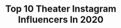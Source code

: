 ---
title: Top 10 Theater Instagram Influencers In 2020
description: >-
  Find top theater Instagram influencers in 2020. Most popular hashtags: #nofilter #modeling #fashion #photography.
platform: Instagram
profiles:
  - username: "_maralu_"
    fullname: >-
      ოa͏®a͏nтonιou
    location: "United States"
    followers: 5825
    engagement: 1346
    commentsToLikes: 0.154122
    id: ckap38heg1zqz0i78rmoz4eca
    verified: false
    hashtags: "#summeriscoming, #niketraining, #rock, #pink"
  - username: "carlysilbermann"
    fullname: >-
      car 👼🏽👼🏽
    location: "United States"
    followers: 22240
    engagement: 3638
    commentsToLikes: 0.046796
    id: ck9hcpu31mij60j78szo98y3r
    verified: false
    hashtags: "#iambitches, #explorepage"
  - username: "nilo.n4ns1"
    fullname: >-
      nilo.n4ns‌
    location: ""
    followers: 2285
    engagement: 2884
    commentsToLikes: 0.098141
    id: ck9wd5uz5e70l0j7890y00ldk
    verified: false
    hashtags: "#dokhtarone, #sis, #zheste, #nachralphotography"
  - username: "juliadufvenius"
    fullname: >-
      Julia
    location: "Sweden"
    followers: 20272
    engagement: 966
    commentsToLikes: 0.047657
    id: ck5hhauyc7ajo0i11boe6jvoi
    verified: false
    hashtags: "#stj, #fryshuset, #svenskaakademien, #girlpower"
  - username: "sabaizadpanah"
    fullname: >-
      Saba Izadpanah | صبآ ایزدپناه
    location: "United States"
    followers: 16356
    engagement: 1122
    commentsToLikes: 0.044440
    id: ck9wixl4j4dbq0j78oqe1d438
    verified: false
    hashtags: "#rumihandcraft, #jewelrug, #rug, #necklace"
  - username: "melodyricketts"
    fullname: >-
      melody j. ricketts
    location: "United States"
    followers: 14958
    engagement: 1640
    commentsToLikes: 0.039316
    id: ck138gil2g4dv0i1938nqv8qs
    verified: false
    hashtags: "#shein, #improv, #fixermusicvideo, #centralpark"
  - username: "sallufariz"
    fullname: >-
      CMA sallu fariz
    location: ""
    followers: 11154
    engagement: 1583
    commentsToLikes: 0.206951
    id: ckapbsmil16yp0i7820yf1nec
    verified: false
    hashtags: "#xxathul, #malayalam, #mumbai, #gaintrain"
  - username: "sunalid"
    fullname: >-
      Sunali
    location: "United States"
    followers: 40656
    engagement: 1083
    commentsToLikes: 0.032481
    id: ck138d0safn6n0i1930b5w738
    verified: false
    hashtags: "#throwbackpic, #shernibanke, #bollywoodmovie, #jordanandheer"
  - username: "jones.ja2"
    fullname: >-
      jasmine jones🌸
    location: "United States"
    followers: 2014
    engagement: 3220
    commentsToLikes: 0.070149
    id: ckap3n5qy3pkx0i781sng71e6
    verified: false
    hashtags: "#volcanobay, #hookemhorns, #homecoming2019, #seniorszn"
  - username: "officialmichaelemerson"
    fullname: >-
      Michael Emerson
    location: "India"
    followers: 17673
    engagement: 988
    commentsToLikes: 0.033481
    id: ck60116kkennj0i144luip1j8
    verified: true
    hashtags: "#clawsup, #pollypol, #tribecatvfestival, #evil"
---
